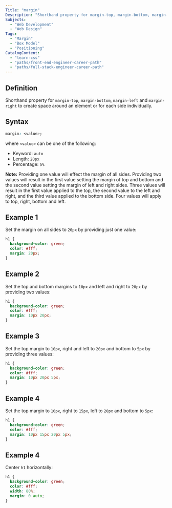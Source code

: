 ```yaml
---
Title: "margin"
Description: "Shorthand property for margin-top, margin-bottom, margin-left and margin-right to create space around an element or for each side individually. "
Subjects:
  - "Web Development"
  - "Web Design"
Tags:
  - "Margin"
  - "Box Model"
  - "Positioning"
CatalogContent:
  - "learn-css"
  - "paths/front-end-engineer-career-path"
  - "paths/full-stack-engineer-career-path"
---
```


## Definition

Shorthand property for `margin-top`, `margin-bottom`, `margin-left` and `margin-right` to create space around an element or for each side individually. 

## Syntax

```css
margin: <value>;
```

where `<value>` can be one of the following:

- Keyword: `auto`
- Length: `20px`
- Percentage: `5%`

**Note:** Providing one value will effect the margin of all sides. Providing two values will result in the first value setting the margin of top and bottom and the second value setting the margin of left and right sides. Three values will result in the first value applied to the top, the second value to the left and right, and the third value applied to the bottom side. Four values will apply to top, right, bottom and left.

## Example 1

Set the margin on all sides to `20px` by providing just one value:

```css
h1 {
  background-color: green;
  color: #fff;
  margin: 20px;
}
```

## Example 2

Set the top and bottom margins to `10px` and left and right to `20px` by providing two values:

```css
h1 {
  background-color: green;
  color: #fff;
  margin: 10px 20px;
}
```

## Example 3

Set the top margin to `10px`, right and left to `20px` and bottom to `5px` by providing three values:

```css
h1 {
  background-color: green;
  color: #fff;
  margin: 10px 20px 5px;
}
```

## Example 4

Set the top margin to `10px`, right to `15px`, left to `20px` and bottom to `5px`:

```css
h1 {
  background-color: green;
  color: #fff;
  margin: 10px 15px 20px 5px;
}
```

## Example 4

Center `h1` horizontally:

```css
h1 {
  background-color: green;
  color: #fff;
  width: 80%;
  margin: 0 auto;
}
```
